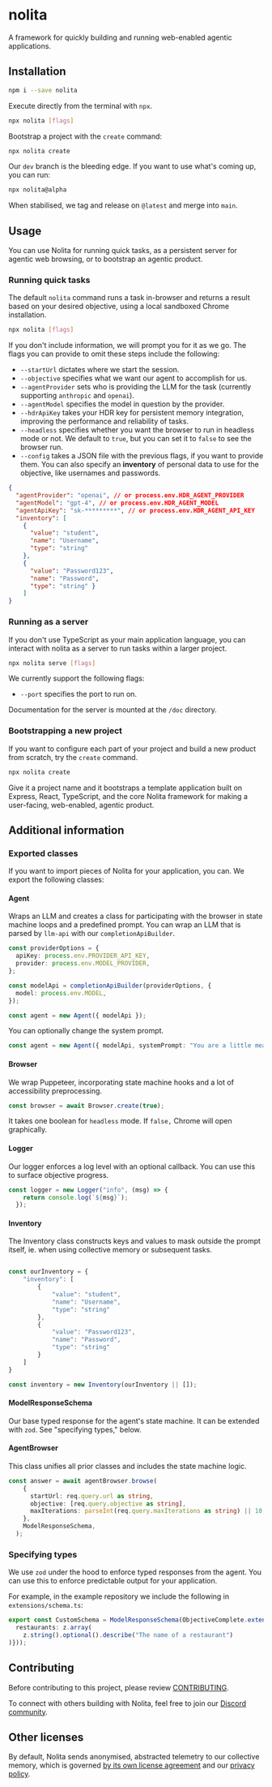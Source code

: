 # nolita

A framework for quickly building and running web-enabled agentic applications.

## Installation

```bash
npm i --save nolita
```

Execute directly from the terminal with `npx`.

```bash
npx nolita [flags]
```

Bootstrap a project with the `create` command:

```bash
npx nolita create
```

Our `dev` branch is the bleeding edge. If you want to use what's coming up, you can run:

```bash
npx nolita@alpha
```

When stabilised, we tag and release on `@latest` and merge into `main`.

## Usage

You can use Nolita for running quick tasks, as a persistent server for agentic web browsing, or to bootstrap an agentic product.

### Running quick tasks

The default `nolita` command runs a task in-browser and returns a result based on your desired objective, using a local sandboxed Chrome installation.

```bash
npx nolita [flags]
```

If you don't include information, we will prompt you for it as we go. The flags you can provide to omit these steps include the following:

- `--startUrl` dictates where we start the session.
- `--objective` specifies what we want our agent to accomplish for us.
- `--agentProvider` sets who is providing the LLM for the task (currently supporting `anthropic` and `openai`).
- `--agentModel` specifies the model in question by the provider.
- `--hdrApiKey` takes your HDR key for persistent memory integration, improving the performance and reliability of tasks.
- `--headless` specifies whether you want the browser to run in headless mode or not. We default to `true`, but you can set it to `false` to see the browser run.
- `--config` takes a JSON file with the previous flags, if you want to provide them. You can also specify an **inventory** of personal data to use for the objective, like usernames and passwords.

```json
{
  "agentProvider": "openai", // or process.env.HDR_AGENT_PROVIDER
  "agentModel": "gpt-4", // or process.env.HDR_AGENT_MODEL
  "agentApiKey": "sk-*********", // or process.env.HDR_AGENT_API_KEY
  "inventory": [
    {  
      "value": "student", 
      "name": "Username", 
      "type": "string" 
    },
    { 
      "value": "Password123",
      "name": "Password",
      "type": "string" }
    ]
}
```

### Running as a server

If you don't use TypeScript as your main application language, you can interact with nolita as a server to run tasks within a larger project.

```bash
npx nolita serve [flags]
```

We currently support the following flags:

- `--port` specifies the port to run on.

Documentation for the server is mounted at the `/doc` directory.

### Bootstrapping a new project

If you want to configure each part of your project and build a new product from scratch, try the `create` command.

```bash
npx nolita create
```

Give it a project name and it bootstraps a template application built on Express, React, TypeScript, and the core Nolita framework for making a user-facing, web-enabled, agentic product.

## Additional information

### Exported classes

If you want to import pieces of Nolita for your application, you can. We export the following classes:

#### Agent

Wraps an LLM and creates a class for participating with the browser in state machine loops and a predefined prompt. You can wrap an LLM that is parsed by `llm-api` with our `completionApiBuilder`.

```ts
const providerOptions = {
  apiKey: process.env.PROVIDER_API_KEY,
  provider: process.env.MODEL_PROVIDER,
};

const modelApi = completionApiBuilder(providerOptions, {
  model: process.env.MODEL,
});

const agent = new Agent({ modelApi });
```

You can optionally change the system prompt.

```ts
const agent = new Agent({ modelApi, systemPrompt: "You are a little mean and sassy." });
```

#### Browser

We wrap Puppeteer, incorporating state machine hooks and a lot of accessibility preprocessing.

```ts
const browser = await Browser.create(true);
```

It takes one boolean for `headless` mode. If `false,` Chrome will open graphically.


#### Logger

Our logger enforces a log level with an optional callback. You can use this to surface objective progress.

```ts
const logger = new Logger("info", (msg) => {
    return console.log(`${msg}`);
  });
```

#### Inventory

The Inventory class constructs keys and values to mask outside the prompt itself, ie. when using collective memory or subsequent tasks.

```ts

const ourInventory = {
    "inventory": [
        { 
            "value": "student",
            "name": "Username",
            "type": "string" 
        },
        { 
            "value": "Password123",
            "name": "Password",
            "type": "string"
        }
    ]
}

const inventory = new Inventory(ourInventory || []);
```

#### ModelResponseSchema

Our base typed response for the agent's state machine. It can be extended with `zod`. See "specifying types," below.

#### AgentBrowser

This class unifies all prior classes and includes the state machine logic.

```ts
const answer = await agentBrowser.browse(
    {
      startUrl: req.query.url as string,
      objective: [req.query.objective as string],
      maxIterations: parseInt(req.query.maxIterations as string) || 10,
    },
    ModelResponseSchema,
  );
```

### Specifying types

We use `zod` under the hood to enforce typed responses from the agent. You can use this to enforce predictable output for your application.

For example, in the example repository we include the following in `extensions/schema.ts`:

```ts
export const CustomSchema = ModelResponseSchema(ObjectiveComplete.extend({
  restaurants: z.array(
    z.string().optional().describe("The name of a restaurant")
)}));
```

## Contributing

Before contributing to this project, please review [CONTRIBUTING](/CONTRIBUTING).

To connect with others building with Nolita, feel free to join our [Discord community](https://discord.gg/SpE7urUEmH).

## Other licenses

By default, Nolita sends anonymised, abstracted telemetry to our collective memory, which is governed [by its own license agreement](https://hdr.is/terms) and our [privacy policy](https://hdr.is/privacy).